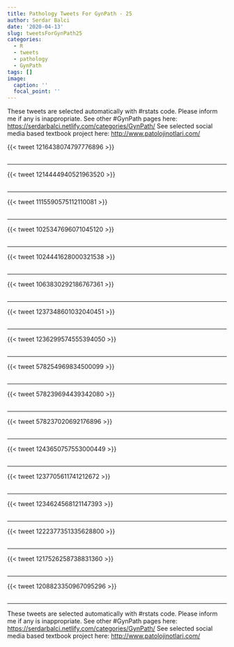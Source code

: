```yaml
---
title: Pathology Tweets For GynPath - 25
author: Serdar Balci
date: '2020-04-13'
slug: tweetsForGynPath25
categories:
  - R
  - tweets
  - pathology
  - GynPath
tags: []
image:
  caption: ''
  focal_point: ''
---
```



These tweets are selected automatically with #rstats code. Please inform me if any is inappropriate.
See other #GynPath pages here: https://serdarbalci.netlify.com/categories/GynPath/ 
See selected social media based textbook project here: http://www.patolojinotlari.com/

{{< tweet 1216438074797776896 >}}
<br>
<br>
<hr>
{{< tweet 1214444940521963520 >}}
<br>
<br>
<hr>
{{< tweet 1115590575112110081 >}}
<br>
<br>
<hr>
{{< tweet 1025347696071045120 >}}
<br>
<br>
<hr>
{{< tweet 1024441628000321538 >}}
<br>
<br>
<hr>
{{< tweet 1063830292186767361 >}}
<br>
<br>
<hr>
{{< tweet 1237348601032040451 >}}
<br>
<br>
<hr>
{{< tweet 1236299574555394050 >}}
<br>
<br>
<hr>
{{< tweet 578254969834500099 >}}
<br>
<br>
<hr>
{{< tweet 578239694439342080 >}}
<br>
<br>
<hr>
{{< tweet 578237020692176896 >}}
<br>
<br>
<hr>
{{< tweet 1243650757553000449 >}}
<br>
<br>
<hr>
{{< tweet 1237705611741212672 >}}
<br>
<br>
<hr>
{{< tweet 1234624568121147393 >}}
<br>
<br>
<hr>
{{< tweet 1222377351335628800 >}}
<br>
<br>
<hr>
{{< tweet 1217526258738831360 >}}
<br>
<br>
<hr>
{{< tweet 1208823350967095296 >}}
<br>
<br>
<hr>


These tweets are selected automatically with #rstats code. Please inform me if any is inappropriate.
See other #GynPath pages here: https://serdarbalci.netlify.com/categories/GynPath/ 
See selected social media based textbook project here: http://www.patolojinotlari.com/
